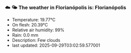 ### ☁️ 🌤️  The weather in Florianópolis is: Florianópolis

- Temperature: 19.77°C
- On flesh: 20.39°C
- Relative air humidity: 99%
- Rain: 0.0 mm
- Description: Few clouds
- last updated: 2025-09-29T03:02:59.577001
